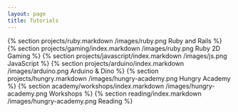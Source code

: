 ```yaml
---
layout: page
title: Tutorials
---
```


{% section projects/ruby.markdown /images/ruby.png Ruby and Rails %}
{% section projects/gaming/index.markdown /images/ruby.png Ruby 2D Gaming %}
{% section projects/javascript/index.markdown /images/js.png JavaScript %}
{% section projects/arduino/index.markdown /images/arduino.png Arduino & Dino %}
{% section projects/hungry.markdown /images/hungry-academy.png Hungry Academy %}
{% section academy/workshops/index.markdown /images/hungry-academy.png Workshops %}
{% section reading/index.markdown /images/hungry-academy.png Reading %}
